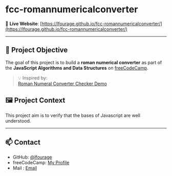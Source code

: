 # fcc-romannumericalconverter
🔗 **Live Website**: [https://lfourage.github.io/fcc-romannumericalconverter/](https://lfourage.github.io/fcc-romannumericalconverter/)

---

## 🎯 Project Objective

The goal of this project is to build a **roman numerical converter** as part of the **JavaScript Algorithms and Data Structures** on [freeCodeCamp](https://www.freecodecamp.org/).

> 💡 Inspired by:  
[Roman Numeral Converter Checker Demo](https://roman-numeral-converter.freecodecamp.rocks)

## 🖼️ Project Context

This project aim is to verify that the bases of Javascript are well understood.

---

## 📫 Contact

- GitHub: [@lfourage](https://github.com/lfourage)  
- freeCodeCamp: [My Profile](https://www.freecodecamp.org/lfourage)
- Mail : [Email](ludogriph@gmail.com)

